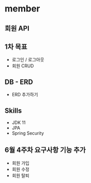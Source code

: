 # member

## 회원 API 

## 1차 목표
* 로그인 / 로그아웃
* 회원 CRUD

## DB - ERD
* ERD 추가하기

## Skills
* JDK 11
* JPA
* Spring Security

## 6월 4주차 요구사항 기능 추가
* 회원 가입
* 회원 수정
* 회원 탈퇴
